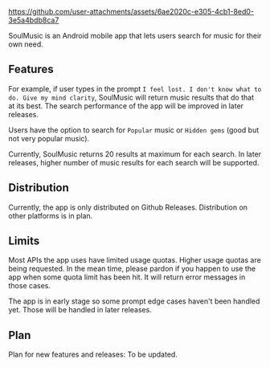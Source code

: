 

https://github.com/user-attachments/assets/6ae2020c-e305-4cb1-8ed0-3e5a4bdb8ca7



SoulMusic is an Android mobile app that lets users search for music for their own need.

## Features

For example, if user types in the prompt `I feel lost. I don't know what to do. Give my mind clarity`, SoulMusic will return music results that do that at its best. The search performance of the app will be improved in later releases.

Users have the option to search for `Popular` music or `Hidden gems` (good but not very popular music).

Currently, SoulMusic returns 20 results at maximum for each search. In later releases, higher number of music results for each search will be supported.

## Distribution

Currently, the app is only distributed on Github Releases. Distribution on other platforms is in plan.

## Limits

Most APIs the app uses have limited usage quotas. Higher usage quotas are being requested. In the mean time, please pardon if you happen to use the app when some quota limit has been hit. It will return error messages in those cases.

The app is in early stage so some prompt edge cases haven't been handled yet. Those will be handled in later releases.

## Plan

Plan for new features and releases: To be updated.

